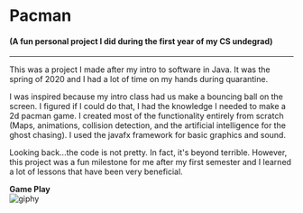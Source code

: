 <h1>Pacman</h1>
<h4>(A fun personal project I did during the first year of my CS undegrad)</h4>

<hr>

This was a project I made after my intro to software in Java. It was the spring of 2020 and I had a lot of time on my hands during quarantine.

I was inspired because my intro class had us make a bouncing ball on the screen. I figured if I could do that, I had the knowledge I needed to make a 2d pacman game.
I created most of the functionality entirely from scratch (Maps, animations, collision detection, and the artificial intelligence for the ghost chasing). I used the javafx framework for basic graphics and sound.

Looking back...the code is not pretty. In fact, it's beyond terrible. However, this project was a fun milestone for me after my first semester and I learned a lot of lessons that have been very beneficial.

**Game Play**<br>
![giphy](https://github.com/gjones94/Pacman/assets/141204905/84fee407-83cc-40c0-8ecb-62b1d2b7212e)

